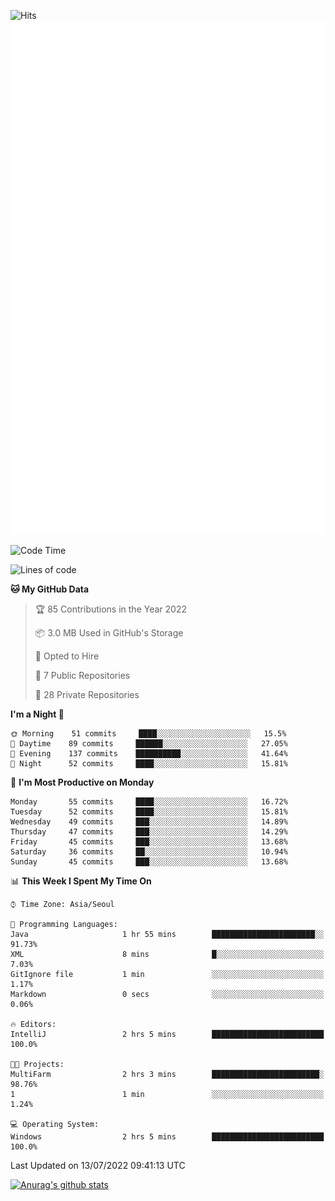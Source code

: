 ![Hits](https://hits.seeyoufarm.com/api/count/incr/badge.svg?url=https%3A%2F%2Fgithub.com%2Fkokose1234&count_bg=%2379C83D&title_bg=%23555555&icon=apple.svg&icon_color=%23E7E7E7&title=hits&edge_flat=false)
<br/>
![Metrics](https://github.com/kokose1234/kokose1234/blob/main/github-metrics.svg)

<!--START_SECTION:waka-->
![Code Time](http://img.shields.io/badge/Code%20Time-653%20hrs%2054%20mins-blue)

![Lines of code](https://img.shields.io/badge/From%20Hello%20World%20I%27ve%20Written-940%20Thousand%20lines%20of%20code-blue)

**🐱 My GitHub Data** 

> 🏆 85 Contributions in the Year 2022
 > 
> 📦 3.0 MB Used in GitHub's Storage 
 > 
> 💼 Opted to Hire
 > 
> 📜 7 Public Repositories 
 > 
> 🔑 28 Private Repositories  
 > 
**I'm a Night 🦉** 

```text
🌞 Morning    51 commits     ████░░░░░░░░░░░░░░░░░░░░░   15.5% 
🌆 Daytime    89 commits     ██████░░░░░░░░░░░░░░░░░░░   27.05% 
🌃 Evening    137 commits    ██████████░░░░░░░░░░░░░░░   41.64% 
🌙 Night      52 commits     ████░░░░░░░░░░░░░░░░░░░░░   15.81%

```
📅 **I'm Most Productive on Monday** 

```text
Monday       55 commits     ████░░░░░░░░░░░░░░░░░░░░░   16.72% 
Tuesday      52 commits     ████░░░░░░░░░░░░░░░░░░░░░   15.81% 
Wednesday    49 commits     ███░░░░░░░░░░░░░░░░░░░░░░   14.89% 
Thursday     47 commits     ███░░░░░░░░░░░░░░░░░░░░░░   14.29% 
Friday       45 commits     ███░░░░░░░░░░░░░░░░░░░░░░   13.68% 
Saturday     36 commits     ██░░░░░░░░░░░░░░░░░░░░░░░   10.94% 
Sunday       45 commits     ███░░░░░░░░░░░░░░░░░░░░░░   13.68%

```


📊 **This Week I Spent My Time On** 

```text
⌚︎ Time Zone: Asia/Seoul

💬 Programming Languages: 
Java                     1 hr 55 mins        ███████████████████████░░   91.73% 
XML                      8 mins              █░░░░░░░░░░░░░░░░░░░░░░░░   7.03% 
GitIgnore file           1 min               ░░░░░░░░░░░░░░░░░░░░░░░░░   1.17% 
Markdown                 0 secs              ░░░░░░░░░░░░░░░░░░░░░░░░░   0.06%

🔥 Editors: 
IntelliJ                 2 hrs 5 mins        █████████████████████████   100.0%

🐱‍💻 Projects: 
MultiFarm                2 hrs 3 mins        ████████████████████████░   98.76% 
1                        1 min               ░░░░░░░░░░░░░░░░░░░░░░░░░   1.24%

💻 Operating System: 
Windows                  2 hrs 5 mins        █████████████████████████   100.0%

```


 Last Updated on 13/07/2022 09:41:13 UTC
<!--END_SECTION:waka-->

[![Anurag's github stats](https://github-readme-stats.vercel.app/api?username=kokose1234&theme=dracula)](https://github.com/anuraghazra/github-readme-stats)



	
